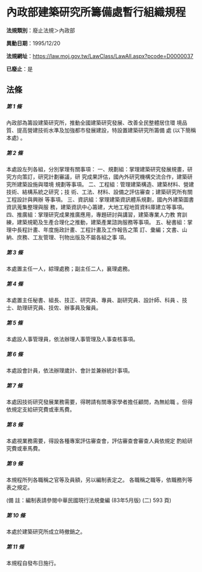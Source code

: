# 內政部建築研究所籌備處暫行組織規程

**法規類別**：廢止法規＞內政部

**異動日期**：1995/12/20  

**法規網址**：https://law.moj.gov.tw/LawClass/LawAll.aspx?pcode=D0000037

**已廢止**：是



## 法條
##### 第 1 條
內政部為籌設建築研究所，推動全國建築研究發展、改善全民整體居住環
境品質、提高營建技術水準及加強都市發展建設，特設置建築研究所籌備
處 (以下簡稱本處) 。

##### 第 2 條
本處設左列各組，分別掌理有關事項：
一、規劃組：掌理建築研究發展規畫，研究方向策訂，研究計劃審議，研
    究成果評估，國內外研究機構交流合作，建築研究所建築設施與環境
    規劃等事項。
二、工程組：管理建築構造、建築材料、營建技術、結構系統之研究；技
    術、工法、材料、設備之評估審查；建築研究所有關工程設計與興辦
    等事項。
三、資訊組：掌理建築資訊體系規劃，國內外建築圖書資訊蒐集整理與服
    務，建築資訊中心籌建，大地工程地質資料庫建立等事項。
四、推廣組：掌理研究成果推廣應用，專題研討與講習，建築專業人力教
    育訓練，建築規範及生產合理化之推動，建築產業諮詢服務等事項。
五、秘書組：掌理中長程計畫、年度施政計畫、工程計畫及工作報告之策
    訂、彙編；文書、山納、庶務、工友管理、刊物出版及不屬各組之事
    項。


##### 第 3 條
本處置主任一人，綜理處務；副主任二人，襄理處務。

##### 第 4 條
本處置主任秘書、組長、技正、研究員、專員、副研究員、設計師、科員
、技士、助理研究員、技佐、辦事員及僱員。

##### 第 5 條
本處設人事管理員，依法辦理人事管理及人事查核事項。

##### 第 6 條
本處設會計員，依法辦理歲計、會計並兼辦統計事項。

##### 第 7 條
本處因技術研究發展業務需要，得聘請有關專家學者擔任顧問，為無給職
。但得依規定支給研究費或車馬費。

##### 第 8 條
本處視業務需要，得設各種專案評估審查會，評估審查會審查人員依規定
酌給研究費或車馬費。

##### 第 9 條
本規程所列各職稱之官等及員額，另以編制表定之。
各職稱之職等，依職務列等表之規定。

 (備      註：編制表請參閱中華民國現行法規彙編 (83年5月版) (二)
  593 頁)

##### 第 10 條
本處於建築研究所成立時撤銷之。

##### 第 11 條
本規程自發布日施行。


